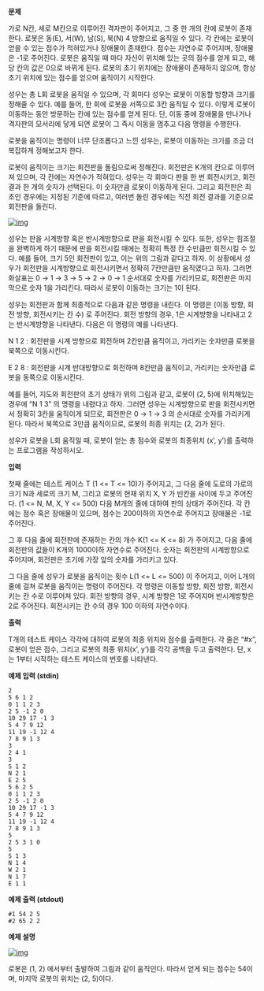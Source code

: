 **문제**

가로 N칸, 세로 M칸으로 이루어진 격자판이 주어지고, 그 중 한 개의 칸에 로봇이 존재한다. 로봇은 동(E), 서(W), 남(S), 북(N) 4 방향으로 움직일 수 있다. 각 칸에는 로봇이 얻을 수 있는 점수가 적혀있거나 장애물이 존재한다. 점수는 자연수로 주어지며, 장애물은 -1로 주어진다. 로봇은 움직일 때 마다 자신이 위치해 있는 곳의 점수를 얻게 되고, 해당 칸의 값은 0으로 바뀌게 된다. 로봇의 초기 위치에는 장애물이 존재하지 않으며, 항상 초기 위치에 있는 점수를 얻으며 움직이기 시작한다.

성우는 총 L회 로봇을 움직일 수 있으며, 각 회마다 성우는 로봇이 이동할 방향과 크기를 정해줄 수 있다. 예를 들어, 한 회에 로봇을 서쪽으로 3칸 움직일 수 있다. 이렇게 로봇이 이동하는 동안 방문하는 칸에 있는 점수를 얻게 된다. 단, 이동 중에 장애물을 만나거나 격자판의 모서리에 닿게 되면 로봇이 그 즉시 이동을 멈추고 다음 명령을 수행한다.

로봇을 움직이는 명령이 너무 단조롭다고 느낀 성우는, 로봇이 이동하는 크기를 조금 더 복잡하게 정해보고자 한다.

로봇이 움직이는 크기는 회전판을 돌림으로써 정해진다. 회전판은 K개의 칸으로 이루어져 있으며, 각 칸에는 자연수가 적혀있다. 성우는 각 회마다 판을 한 번 회전시키고, 회전 결과 한 개의 숫자가 선택된다. 이 숫자만큼 로봇이 이동하게 된다. 그리고 회전판은 최초인 경우에는 지정된 기준에 따르고, 여러번 돌린 경우에는 직전 회전 결과를 기준으로 회전판을 돌린다.

[![img](https://postfiles.pstatic.net/MjAxOTEwMTFfMTIy/MDAxNTcwNzI1MjYxNjQw.VIlU2xSV7wrgAWBg3p19LsrRBmygq3GstbX55XSDAmQg.ky6Oq8DMiBw332OuyzKCRgTTqX9X2gNP6HHQG30-D-Ag.PNG.dhsin0468/image.png?type=w773)](https://blog.naver.com/PostView.nhn?blogId=dhsin0468&logNo=221674290447&categoryNo=22&parentCategoryNo=0&viewDate=&currentPage=1&postListTopCurrentPage=1&from=postList&userTopListOpen=true&userTopListCount=5&userTopListManageOpen=false&userTopListCurrentPage=1#)

성우는 판을 시계방향 혹은 반시계방향으로 판을 회전시킬 수 있다. 또한, 성우는 힘조절을 완벽하게 하기 때문에 판을 회전시킬 때에는 정확히 특정 칸 수만큼만 회전시킬 수 있다. 예를 들어, 크기 5인 회전판이 있고, 이는 위의 그림과 같다고 하자. 이 상황에서 성우가 회전판을 시계방향으로 회전시키면서 정확히 7칸만큼만 움직였다고 하자. 그러면 화살표는 0 → 1 → 3 → 5 → 2 → 0 → 1 순서대로 숫자를 가리키므로, 회전판은 마지막으로 숫자 1을 가리킨다. 따라서 로봇이 이동하는 크기는 1이 된다.

성우는 회전판과 함께 최종적으로 다음과 같은 명령을 내린다. 이 명령은 (이동 방향, 회전 방향, 회전시키는 칸 수) 로 주어진다. 회전 방향의 경우, 1은 시계방향을 나타내고 2는 반시계방향을 나타낸다. 다음은 이 명령의 예를 나타낸다.

N 1 2 : 회전판을 시계 방향으로 회전하며 2칸만큼 움직이고, 가리키는 숫자만큼 로봇을 북쪽으로 이동시킨다.

E 2 8 : 회전판을 시계 반대방향으로 회전하며 8칸만큼 움직이고, 가리키는 숫자만큼 로봇을 동쪽으로 이동시킨다.

예를 들어, 지도와 회전판의 초기 상태가 위의 그림과 같고, 로봇이 (2, 5)에 위치해있는 경우에 “N 1 3” 의 명령을 내렸다고 하자. 그러면 성우는 시계방향으로 판을 회전시키면서 정확히 3칸을 움직이게 되므로, 회전판은 0 → 1 → 3 의 순서대로 숫자를 가리키게 된다. 따라서 북쪽으로 3만큼 움직이므로, 로봇의 최종 위치는 (2, 2)가 된다.

성우가 로봇을 L회 움직일 때, 로봇이 얻는 총 점수와 로봇의 최종위치 (x’, y’)를 출력하는 프로그램을 작성하시오.

 

**입력**

첫째 줄에는 테스트 케이스 T (1 <= T <= 10)가 주어지고, 그 다음 줄에 도로의 가로의 크기 N과 세로의 크기 M, 그리고 로봇의 현재 위치 X, Y 가 빈칸을 사이에 두고 주어진다. (1 <= N, M, X, Y <= 500) 다음 M개의 줄에 대하여 판의 상태가 주어진다. 각 칸에는 점수 혹은 장애물이 있으며, 점수는 200이하의 자연수로 주어지고 장애물은 -1로 주어진다.

그 후 다음 줄에 회전판에 존재하는 칸의 개수 K(1 <= K <= 8) 가 주어지고, 다음 줄에 회전판의 값들이 K개의 1000이하 자연수로 주어진다. 숫자는 회전판의 시계방향으로 주어지며, 회전판은 초기에 가장 앞의 숫자를 가리키고 있다.

그 다음 줄에 성우가 로봇을 움직이는 횟수 L(1 <= L <= 500) 이 주어지고, 이어 L개의 줄에 걸쳐 로봇을 움직이는 명령이 주어진다. 각 명령은 이동할 방향, 회전 방향, 회전시키는 칸 수로 이루어져 있다. 회전 방향의 경우, 시계 방향은 1로 주어지며 반시계방향은 2로 주어진다. 회전시키는 칸 수의 경우 100 이하의 자연수이다.

 

**출력**

T개의 테스트 케이스 각각에 대하여 로봇의 최종 위치와 점수를 출력한다. 각 줄은 “#x”, 로봇이 얻은 점수, 그리고 로봇의 최종 위치(x’, y’)를 각각 공백을 두고 출력한다. 단, x는 1부터 시작하는 테스트 케이스의 번호를 나타낸다.

 

**예제 입력 (stdin)**

```
2
5 6 1 2
0 1 1 2 3
2 5 -1 2 0
10 29 17 -1 3
5 4 7 9 12
11 19 -1 12 4
7 8 9 1 3
3
2 4 1
3
S 1 2
N 2 1
E 2 5
5 6 2 5
0 1 1 2 3
2 5 -1 2 0
10 29 17 -1 3
5 4 7 9 12
11 19 -1 12 4
7 8 9 1 3
5
2 5 3 1 0
5
S 1 3
N 1 4
W 2 1
N 1 7
E 1 1
```





**예제 출력 (stdout)**

```
#1 54 2 5
#2 65 2 2
```





**예제 설명**

[![img](https://postfiles.pstatic.net/MjAxOTEwMTFfMjQ4/MDAxNTcwNzI1MjMzMjA1.ck603qklJQ1yqesrgdwRDhi24cmf3SlGWFY6lRG_tpcg.5sOhUAcJWIhlHmFRxZ1z-TIt9sZBmBZILbed2RsmBb8g.PNG.dhsin0468/image.png?type=w773)](https://blog.naver.com/PostView.nhn?blogId=dhsin0468&logNo=221674290447&categoryNo=22&parentCategoryNo=0&viewDate=&currentPage=1&postListTopCurrentPage=1&from=postList&userTopListOpen=true&userTopListCount=5&userTopListManageOpen=false&userTopListCurrentPage=1#)

로봇은 (1, 2) 에서부터 출발하여 그림과 같이 움직인다. 따라서 얻게 되는 점수는 54이며, 마지막 로봇의 위치는 (2, 5)이다.